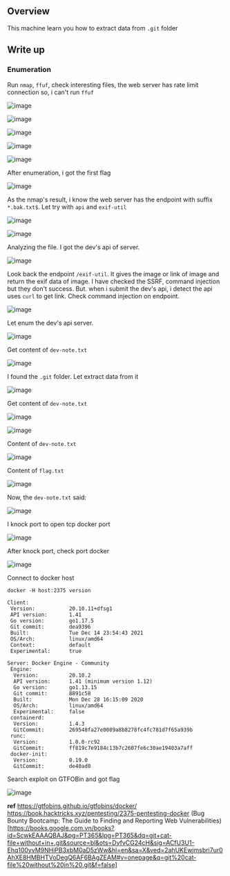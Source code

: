 ## Overview 
This machine learn you how to extract data from `.git` folder 

## Write up 
### Enumeration 
Run `nmap`, `ffuf`, check interesting files, the web server has rate limit connection so, i can't run `ffuf`  

![image](https://user-images.githubusercontent.com/22276823/146551129-d1ace12c-c4ed-43a2-853d-05e83f7f936c.png) 

![image](https://user-images.githubusercontent.com/22276823/146551337-c52695bb-791d-45be-b84b-13f1477bd62c.png) 

![image](https://user-images.githubusercontent.com/22276823/146551222-fc28de73-575d-4a32-acb9-49b18526b420.png) 

![image](https://user-images.githubusercontent.com/22276823/146551273-a9cfb386-e9e0-46e2-9420-7212c759af09.png) 

![image](https://user-images.githubusercontent.com/22276823/146551730-5e945ad0-c418-41f9-867e-81df3f8d739c.png) 

After enumeration, i got the first flag 

![image](https://user-images.githubusercontent.com/22276823/146552432-53b6077d-ce1a-4828-89f1-60f1f196bc3a.png) 
 
 As the nmap's result, i know the web server has the endpoint with suffix `*.bak.txt$`. Let try with `api` and `exif-util` 
 
 ![image](https://user-images.githubusercontent.com/22276823/146552942-d98909cd-43fe-4ea8-857a-ac181841ed00.png) 
 
 ![image](https://user-images.githubusercontent.com/22276823/146552988-b9f4f9fe-ed81-438f-9918-067417164c47.png) 

Analyzing the file. I got the dev's api of server. 

![image](https://user-images.githubusercontent.com/22276823/146553159-05bda227-72dd-4616-80dd-033d19efb781.png) 

Look back the endpoint `/exif-util`. It gives the image or link of image and return the exif data of image. I have checked the SSRF, command injection but they don't success. But.
when i submit the dev's api, i detect the api uses `curl` to get link. Check command injection on endpoint. 

![image](https://user-images.githubusercontent.com/22276823/146553978-c40c6281-9c5f-411c-a0cb-acef08484c0c.png) 

Let enum the dev's api server. 

![image](https://user-images.githubusercontent.com/22276823/146554490-8cdd6e71-60b1-470b-bd3c-47ee86bcbd9e.png) 

Get content of `dev-note.txt` 

![image](https://user-images.githubusercontent.com/22276823/146554380-9e79aabb-9330-43c6-936c-aabad0a7cd2f.png) 

I found the `.git` folder. Let extract data from it 

![image](https://user-images.githubusercontent.com/22276823/146554703-dce65398-28af-4b02-9b80-09f83f07a6b1.png) 

Get content of `dev-note.txt` 

![image](https://user-images.githubusercontent.com/22276823/146555749-7ad6c9c7-12ca-4e12-a6b7-0a0ea0a95dd7.png) 

![image](https://user-images.githubusercontent.com/22276823/146555808-c2c8a4fe-20ee-4821-b8f9-cadac191ebde.png) 

Content of `dev-note.txt` 

![image](https://user-images.githubusercontent.com/22276823/146555906-d9770be8-7b3e-41f2-87c3-d81e2ab7d06d.png) 

Content of `flag.txt` 

![image](https://user-images.githubusercontent.com/22276823/146555995-f1e3bb8a-ede4-4542-ba5f-debbcd4b7a5e.png) 

Now, the `dev-note.txt` said: 

![image](https://user-images.githubusercontent.com/22276823/146573077-9b0ffba6-2553-4ec1-829e-a1e333d634de.png)

I knock port to open tcp docker port 

![image](https://user-images.githubusercontent.com/22276823/146573441-e5eed2ec-964b-4baf-9e2d-87881dc329e4.png) 

After knock port, check port docker 

![image](https://user-images.githubusercontent.com/22276823/146573643-4ffdbd9c-5a7c-4a64-8c14-cfd5dcd23839.png) 

Connect to docker host 
```
docker -H host:2375 version 

Client:
 Version:           20.10.11+dfsg1
 API version:       1.41
 Go version:        go1.17.5
 Git commit:        dea9396
 Built:             Tue Dec 14 23:54:43 2021
 OS/Arch:           linux/amd64
 Context:           default
 Experimental:      true

Server: Docker Engine - Community
 Engine:
  Version:          20.10.2
  API version:      1.41 (minimum version 1.12)
  Go version:       go1.13.15
  Git commit:       8891c58
  Built:            Mon Dec 28 16:15:09 2020
  OS/Arch:          linux/amd64
  Experimental:     false
 containerd:
  Version:          1.4.3
  GitCommit:        269548fa27e0089a8b8278fc4fc781d7f65a939b
 runc:
  Version:          1.0.0-rc92
  GitCommit:        ff819c7e9184c13b7c2607fe6c30ae19403a7aff
 docker-init:
  Version:          0.19.0
  GitCommit:        de40ad0
```  

Search exploit on GTFOBin and got flag 

![image](https://user-images.githubusercontent.com/22276823/146574110-b68f9eb9-b040-4c3c-8543-f48ab7ead954.png) 


**ref** 
https://gtfobins.github.io/gtfobins/docker/ 
https://book.hacktricks.xyz/pentesting/2375-pentesting-docker
(Bug Bounty Bootcamp: The Guide to Finding and Reporting Web Vulnerabilities)[https://books.google.com.vn/books?id=ScwkEAAAQBAJ&pg=PT365&lpg=PT365&dq=git+cat-file+without+in+.git&source=bl&ots=DyfvCG24cH&sig=ACfU3U1-Ehq100yvM9NHiPB3xbM0aD5zWw&hl=en&sa=X&ved=2ahUKEwjmsbri7ur0AhXE8HMBHTVoDegQ6AF6BAgZEAM#v=onepage&q=git%20cat-file%20without%20in%20.git&f=false]







